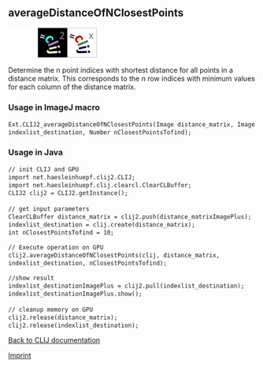## averageDistanceOfNClosestPoints
<img src="images/mini_empty_logo.png"/><img src="images/mini_clij2_logo.png"/><img src="images/mini_clijx_logo.png"/>

Determine the n point indices with shortest distance for all points in a distance matrix.
This corresponds to the n row indices with minimum values for each column of the distance matrix.

### Usage in ImageJ macro
```
Ext.CLIJ2_averageDistanceOfNClosestPoints(Image distance_matrix, Image indexlist_destination, Number nClosestPointsTofind);
```


### Usage in Java
```
// init CLIJ and GPU
import net.haesleinhuepf.clij2.CLIJ;
import net.haesleinhuepf.clij.clearcl.ClearCLBuffer;
CLIJ2 clij2 = CLIJ2.getInstance();

// get input parameters
ClearCLBuffer distance_matrix = clij2.push(distance_matrixImagePlus);
indexlist_destination = clij.create(distance_matrix);
int nClosestPointsTofind = 10;
```

```
// Execute operation on GPU
clij2.averageDistanceOfNClosestPoints(clij, distance_matrix, indexlist_destination, nClosestPointsTofind);
```

```
//show result
indexlist_destinationImagePlus = clij2.pull(indexlist_destination);
indexlist_destinationImagePlus.show();

// cleanup memory on GPU
clij2.release(distance_matrix);
clij2.release(indexlist_destination);
```


[Back to CLIJ documentation](https://clij.github.io/)

[Imprint](https://clij.github.io/imprint)
